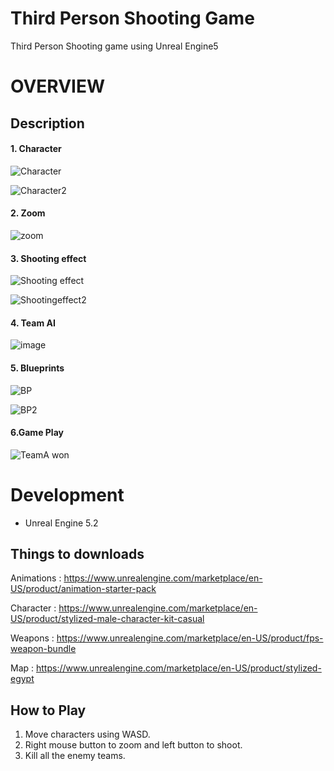 # Third Person Shooting Game
 Third Person Shooting game using Unreal Engine5
 
 OVERVIEW
 =================
 



Description
--------------
#### 1. Character

![Character](https://github.com/mightykyumin/TPS_Project/assets/86776597/233e8be0-aa12-4863-acf5-327d39d51672)

![Character2](https://github.com/mightykyumin/TPS_Project/assets/86776597/d7146c39-f94a-40b6-9080-7c1aa3c76cd9)


#### 2. Zoom

![zoom](https://github.com/mightykyumin/TPS_Project/assets/86776597/0d1c50b4-64f2-428a-9510-8bc76344f081)


#### 3. Shooting effect

![Shooting effect](https://github.com/mightykyumin/TPS_Project/assets/86776597/800317c2-eb0c-4063-a2c4-72355f971dc7)


![Shootingeffect2](https://github.com/mightykyumin/TPS_Project/assets/86776597/911a109e-be46-47f5-bc6e-71e427b1f730)



#### 4. Team AI

![image](https://github.com/mightykyumin/TPS_Project/assets/86776597/19e0cd98-a3aa-4eb2-8a00-a8e4723a96f0)


#### 5. Blueprints 
![BP](https://github.com/mightykyumin/TPS_Project/assets/86776597/fb436171-fda0-4a06-9fb4-d0ec919bf250)

 ![BP2](https://github.com/mightykyumin/TPS_Project/assets/86776597/24f92fbf-e200-4db2-b70c-721368aa45d9)

 
#### 6.Game Play
![TeamA won](https://github.com/mightykyumin/TPS_Project/assets/86776597/af75e015-571a-4357-b521-bb40bd928e5f)

 Development
 ============================

 * Unreal Engine 5.2
   

Things to downloads 
----------------------
Animations : https://www.unrealengine.com/marketplace/en-US/product/animation-starter-pack

Character : https://www.unrealengine.com/marketplace/en-US/product/stylized-male-character-kit-casual

Weapons : https://www.unrealengine.com/marketplace/en-US/product/fps-weapon-bundle

Map : https://www.unrealengine.com/marketplace/en-US/product/stylized-egypt
 
 How to Play
 -------------------------------
 1. Move characters using WASD.
 2. Right mouse button to zoom and left button to shoot. 
 3. Kill all the enemy teams.

 

